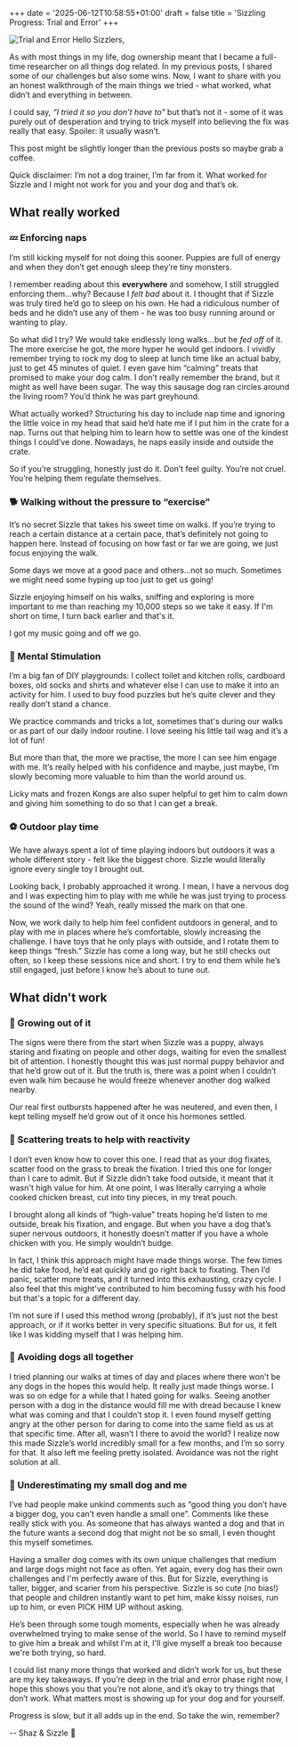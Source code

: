 +++
date = '2025-06-12T10:58:55+01:00'
draft = false
title = 'Sizzling Progress: Trial and Error'
+++

![Trial and Error](/images/sizzle03.png)
Hello Sizzlers, 

As with most things in my life, dog ownership meant that I became a full-time researcher on all things dog related. In my previous posts, I shared some of our challenges but also some wins. Now, I want to share with you an honest walkthrough of the main things we tried - what worked, what didn’t and everything in between. 

I could say, *“I tried it so you don’t have to"* but that’s not it - some of it was purely out of desperation and trying to trick myself into believing the fix was really that easy.  Spoiler: it usually wasn’t. 

This post might be slightly longer than the previous posts so maybe grab a coffee.

Quick disclaimer: I’m not a dog trainer, I’m far from it. What worked for Sizzle and I might not work for you and your dog and that’s ok.

## What really worked

### 💤 Enforcing naps 

I’m still kicking myself for not doing this sooner. Puppies are full of energy and when they don’t get enough sleep they’re tiny monsters. 

I remember reading about this **everywhere** and somehow, I still struggled enforcing them…why? Because I *felt bad* about it. I thought that if Sizzle was truly tired he’d go to sleep on his own. He had a ridiculous number of beds and he didn’t use any of them - he was too busy running around or wanting to play. 

So what did I try? We would take endlessly long walks…but he *fed off* of it. The more exercise he got, the more hyper he would get indoors. I vividly remember trying to rock my dog to sleep at lunch time like an actual baby, just to get 45 minutes of quiet. I even gave him “calming” treats that promised to make your dog calm. I don’t really remember the brand, but it might as well have been sugar. The way this sausage dog ran circles around the living room? You’d think he was part greyhound.

What actually worked? Structuring his day to include nap time and ignoring the little voice in my head that said he’d hate me if I put him in the crate for a nap. Turns out that helping him to learn how to settle was one of the kindest things I could’ve done. Nowadays, he naps easily inside and outside the crate.

So if you’re struggling, honestly just do it. Don’t feel guilty. You’re not cruel. You’re helping them regulate themselves.

### 🐕 Walking without the pressure to “exercise”

It’s no secret Sizzle that takes his sweet time on walks. If you’re trying to reach a certain distance at a certain pace, that’s definitely not going to happen here. Instead of focusing on how fast or far we are going, we just focus enjoying the walk.

Some days we move at a good pace and others...not so much. Sometimes we might need some hyping up too just to get us going!  

Sizzle enjoying himself on his walks, sniffing and exploring is more important to me  than reaching my 10,000 steps so we take it easy. If I'm short on time, I turn back earlier and that's it. 

I got my music going and off we go.

### 🧠 Mental Stimulation

I’m a big fan of DIY playgrounds: I collect toilet and kitchen rolls, cardboard boxes, old socks and shirts and whatever else I can use to make it into an activity for him. I used to buy food puzzles but he’s quite clever and they really don’t stand a chance. 

We practice commands and tricks a lot, sometimes that's during our walks or as part of our daily indoor routine. I love seeing his little tail wag and it’s a lot of fun! 

But more than that, the more we practise, the more I can see him engage with me. It’s really helped with his confidence and maybe, just maybe, I’m slowly becoming more valuable to him than the world around us.

Licky mats and frozen Kongs are also super helpful to get him to calm down and giving him something to do so that I can get a break. 

### ⚽ Outdoor play time

We have always spent a lot of time playing indoors but outdoors it was a whole different story - felt like the biggest chore. Sizzle would literally ignore every single toy I brought out.

Looking back, I probably approached it wrong. I mean, I have a nervous dog and I was expecting him to play with me while he was just trying to process the sound of the wind? Yeah, really missed the mark on that one.

Now, we work daily to help him feel confident outdoors in general, and to play with me in places where he’s comfortable, slowly increasing the challenge. I have toys that he only plays with outside, and I rotate them to keep things “fresh.” Sizzle has come a long way, but he still checks out often, so I keep these sessions nice and short. I try to end them while he’s still engaged, just before I know he’s about to tune out.

## What didn't work

### 🐶 Growing out of it

The signs were there from the start when Sizzle was a puppy, always staring and fixating on people and other dogs, waiting for even the smallest bit of attention. I honestly thought this was just normal puppy behavior and that he’d grow out of it. But the truth is, there was a point when I couldn’t even walk him because he would freeze whenever another dog walked nearby. 
 
Our real first outbursts happened after he was neutered, and even then, I kept telling myself he’d grow out of it once his hormones settled.

### 🍗 Scattering treats to help with reactivity

I don’t even know how to cover this one. I read that as your dog fixates, scatter food on the grass to break the fixation. I tried this one for longer than I care to admit. But if Sizzle didn’t take food outside, it meant that it wasn't high value for him. At one point, I was literally carrying a whole cooked chicken breast, cut into tiny pieces, in my treat pouch.

I brought along all kinds of “high-value” treats hoping he’d listen to me outside, break his fixation, and engage. But when you have a dog that’s super nervous outdoors, it honestly doesn’t matter if you have a whole chicken with you. He simply wouldn’t budge.

In fact, I think this approach might have made things worse. The few times he did take food, he’d eat quickly and go right back to fixating. Then I’d panic, scatter more treats, and it turned into this exhausting, crazy cycle. I also feel that this might've contributed to him becoming fussy with his food but that's a topic for a different day.

I’m not sure if I used this method wrong (probably), if it’s just not the best approach, or if it works better in very specific situations. But for us, it felt like I was kidding myself that I was helping him.

### 😬 Avoiding dogs all together

I tried planning our walks at times of day and places where there won’t be any dogs in the hopes this would help. It really just made things worse. I was so on edge for a while that I hated going for walks. Seeing another person with a dog in the distance would fill me with dread because I knew what was coming and that I couldn’t stop it.
I even found myself getting angry at the other person for daring to come into the same field as us at that specific time. After all, wasn’t I there to avoid the world?
I realize now this made Sizzle’s world incredibly small for a few months, and I’m so sorry for that. It also left me feeling pretty isolated. Avoidance was not the right solution at all.

### 🚫 Underestimating my small dog and me

I’ve had people make unkind comments such as “good thing you don’t have a bigger dog, you can’t even handle a small one”. Comments like these really stick with you. As someone that has always wanted a dog and that in the future wants a second dog that might not be so small, I even thought this myself sometimes.


Having a smaller dog comes with its own unique challenges that medium and large dogs might not face as often. Yet again, every dog has their own challenges and I'm perfectly aware of this. But for Sizzle, everything is taller, bigger, and scarier from his perspective. Sizzle is so cute (no bias!) that people and children instantly want to pet him, make kissy noises, run up to him, or even PICK HIM UP without asking.

He’s been through some tough moments, especially when he was already overwhelmed trying to make sense of the world. So I have to remind myself to give him a break and whilst I'm at it, I'll give myself a break too because we're both trying, so hard. 




I could list many more things that worked and didn’t work for us, but these are my key takeaways. If you’re deep in the trial and error phase right now, I hope this shows you that you’re not alone, and it’s okay to try things that don’t work. What matters most is showing up for your dog and for yourself.

Progress is slow, but it all adds up in the end. So take the win, remember?


-- Shaz & Sizzle 🐶